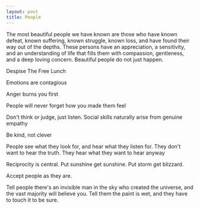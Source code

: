```yaml
---
layout: post
title: People  
---
```


The most beautiful people we have known are those who have known defeat, known suffering, known struggle, known loss, and have found their way out of the depths. These persons have an appreciation, a sensitivity, and an understanding of life that fills them with compassion, gentleness, and a deep loving concern. Beautiful people do not just happen.

Despise The Free Lunch

Emotions are contagious

Anger burns you first

People will never forget how you made them feel

Don't think or judge, just listen. Social skills naturally arise from genuine empathy 

Be kind, not clever

People see what they look for, and hear what they listen for. They don't want to hear the truth. They hear what they want to hear anyway 

Reciprocity is central. Put sunshine get sunshine. Put storm get blizzard. 

Accept people as they are. 

Tell people there's an invisible man in the sky who created the universe, and the vast majority will believe you. Tell them the paint is wet, and they have to touch it to be sure.








